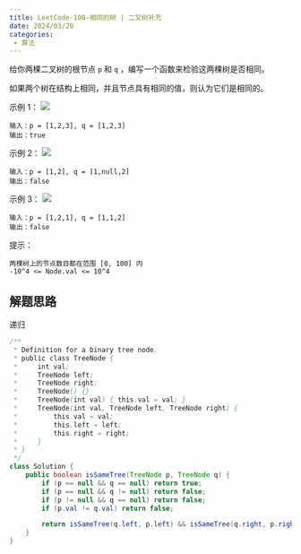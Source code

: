 ```yaml
---
title: LeetCode-100-相同的树 | 二叉树补充
date: 2024/03/20
categories:
 - 算法
---
```

给你两棵二叉树的根节点 `p` 和 `q` ，编写一个函数来检验这两棵树是否相同。

如果两个树在结构上相同，并且节点具有相同的值，则认为它们是相同的。
 

示例 1：
![](/image/2024032014.jpg)
```
输入：p = [1,2,3], q = [1,2,3]
输出：true
```
示例 2：
![](/image/2024032015.jpg)
```
输入：p = [1,2], q = [1,null,2]
输出：false
```
示例 3：
![](/image/2024032016.jpg)
```
输入：p = [1,2,1], q = [1,1,2]
输出：false
```

提示：
```
两棵树上的节点数目都在范围 [0, 100] 内
-10^4 <= Node.val <= 10^4
```

## 解题思路
递归

```java
/**
 * Definition for a binary tree node.
 * public class TreeNode {
 *     int val;
 *     TreeNode left;
 *     TreeNode right;
 *     TreeNode() {}
 *     TreeNode(int val) { this.val = val; }
 *     TreeNode(int val, TreeNode left, TreeNode right) {
 *         this.val = val;
 *         this.left = left;
 *         this.right = right;
 *     }
 * }
 */
class Solution {
    public boolean isSameTree(TreeNode p, TreeNode q) {
        if (p == null && q == null) return true;
        if (p == null && q != null) return false;
        if (p != null && q == null) return false;
        if (p.val != q.val) return false;

        return isSameTree(q.left, p.left) && isSameTree(q.right, p.right);
    }
}
```